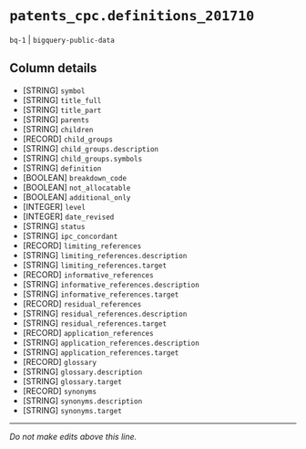 # `patents_cpc.definitions_201710`
`bq-1` | `bigquery-public-data`

## Column details
* [STRING]    `symbol`
* [STRING]    `title_full`
* [STRING]    `title_part`
* [STRING]    `parents`
* [STRING]    `children`
* [RECORD]    `child_groups`
* [STRING]    `child_groups.description`
* [STRING]    `child_groups.symbols`
* [STRING]    `definition`
* [BOOLEAN]   `breakdown_code`
* [BOOLEAN]   `not_allocatable`
* [BOOLEAN]   `additional_only`
* [INTEGER]   `level`
* [INTEGER]   `date_revised`
* [STRING]    `status`
* [STRING]    `ipc_concordant`
* [RECORD]    `limiting_references`
* [STRING]    `limiting_references.description`
* [STRING]    `limiting_references.target`
* [RECORD]    `informative_references`
* [STRING]    `informative_references.description`
* [STRING]    `informative_references.target`
* [RECORD]    `residual_references`
* [STRING]    `residual_references.description`
* [STRING]    `residual_references.target`
* [RECORD]    `application_references`
* [STRING]    `application_references.description`
* [STRING]    `application_references.target`
* [RECORD]    `glossary`
* [STRING]    `glossary.description`
* [STRING]    `glossary.target`
* [RECORD]    `synonyms`
* [STRING]    `synonyms.description`
* [STRING]    `synonyms.target`

-------------------------------------------------------------------------------
*Do not make edits above this line.*
